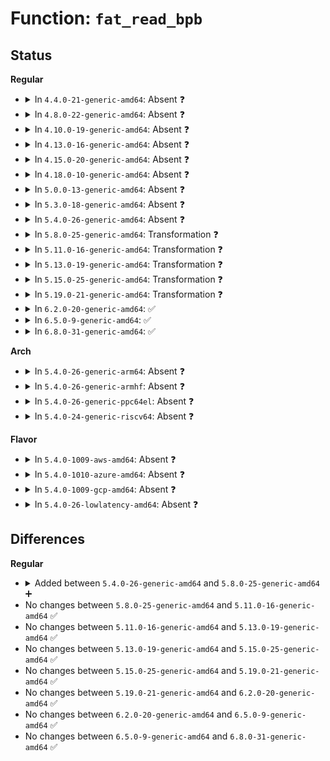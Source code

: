 # Function: <code>fat_read_bpb</code>

## Status
<b>Regular</b>
<ul>
<li>
<details>
<summary>In <code>4.4.0-21-generic-amd64</code>: Absent ❓</summary>

```json
{
  "name": "fat_read_bpb",
  "collision_type": "Unique Static",
  "inline_type": "Full",
  "funcs": [
    {
      "addr": 18446744071581978260,
      "name": "fat_read_bpb",
      "external": false,
      "loc": "fs/fat/inode.c:1345",
      "file": "fs/fat/inode.c",
      "inline": "not declared, inlined",
      "caller_inline": [
        "fs/fat/inode.c:fat_fill_super"
      ],
      "caller_func": []
    }
  ],
  "symbols": []
}
```
</details>
</li>
<li>
<details>
<summary>In <code>4.8.0-22-generic-amd64</code>: Absent ❓</summary>

```json
{
  "name": "fat_read_bpb",
  "collision_type": "Unique Static",
  "inline_type": "Full",
  "funcs": [
    {
      "addr": 18446744071582190431,
      "name": "fat_read_bpb",
      "external": false,
      "loc": "fs/fat/inode.c:1435",
      "file": "fs/fat/inode.c",
      "inline": "not declared, inlined",
      "caller_inline": [
        "fs/fat/inode.c:fat_fill_super"
      ],
      "caller_func": []
    }
  ],
  "symbols": []
}
```
</details>
</li>
<li>
<details>
<summary>In <code>4.10.0-19-generic-amd64</code>: Absent ❓</summary>

```json
{
  "name": "fat_read_bpb",
  "collision_type": "Unique Static",
  "inline_type": "Full",
  "funcs": [
    {
      "addr": 18446744071582279855,
      "name": "fat_read_bpb",
      "external": false,
      "loc": "fs/fat/inode.c:1445",
      "file": "fs/fat/inode.c",
      "inline": "not declared, inlined",
      "caller_inline": [
        "fs/fat/inode.c:fat_fill_super"
      ],
      "caller_func": []
    }
  ],
  "symbols": []
}
```
</details>
</li>
<li>
<details>
<summary>In <code>4.13.0-16-generic-amd64</code>: Absent ❓</summary>

```json
{
  "name": "fat_read_bpb",
  "collision_type": "Unique Static",
  "inline_type": "Full",
  "funcs": [
    {
      "addr": 18446744071582364249,
      "name": "fat_read_bpb",
      "external": false,
      "loc": "fs/fat/inode.c:1445",
      "file": "fs/fat/inode.c",
      "inline": "not declared, inlined",
      "caller_inline": [
        "fs/fat/inode.c:fat_fill_super"
      ],
      "caller_func": []
    }
  ],
  "symbols": []
}
```
</details>
</li>
<li>
<details>
<summary>In <code>4.15.0-20-generic-amd64</code>: Absent ❓</summary>

```json
{
  "name": "fat_read_bpb",
  "collision_type": "Unique Static",
  "inline_type": "Full",
  "funcs": [
    {
      "addr": 18446744071582515036,
      "name": "fat_read_bpb",
      "external": false,
      "loc": "fs/fat/inode.c:1445",
      "file": "fs/fat/inode.c",
      "inline": "not declared, inlined",
      "caller_inline": [
        "fs/fat/inode.c:fat_fill_super"
      ],
      "caller_func": []
    }
  ],
  "symbols": []
}
```
</details>
</li>
<li>
<details>
<summary>In <code>4.18.0-10-generic-amd64</code>: Absent ❓</summary>

```json
{
  "name": "fat_read_bpb",
  "collision_type": "Unique Static",
  "inline_type": "Full",
  "funcs": [
    {
      "addr": 18446744071582705630,
      "name": "fat_read_bpb",
      "external": false,
      "loc": "fs/fat/inode.c:1467",
      "file": "fs/fat/inode.c",
      "inline": "not declared, inlined",
      "caller_inline": [
        "fs/fat/inode.c:fat_fill_super"
      ],
      "caller_func": []
    }
  ],
  "symbols": []
}
```
</details>
</li>
<li>
<details>
<summary>In <code>5.0.0-13-generic-amd64</code>: Absent ❓</summary>

```json
{
  "name": "fat_read_bpb",
  "collision_type": "Unique Static",
  "inline_type": "Full",
  "funcs": [
    {
      "addr": 18446744071582808536,
      "name": "fat_read_bpb",
      "external": false,
      "loc": "fs/fat/inode.c:1459",
      "file": "fs/fat/inode.c",
      "inline": "not declared, inlined",
      "caller_inline": [
        "fs/fat/inode.c:fat_fill_super"
      ],
      "caller_func": []
    }
  ],
  "symbols": []
}
```
</details>
</li>
<li>
<details>
<summary>In <code>5.3.0-18-generic-amd64</code>: Absent ❓</summary>

```json
{
  "name": "fat_read_bpb",
  "collision_type": "Unique Static",
  "inline_type": "Full",
  "funcs": [
    {
      "addr": 18446744071582983589,
      "name": "fat_read_bpb",
      "external": false,
      "loc": "fs/fat/inode.c:1454",
      "file": "fs/fat/inode.c",
      "inline": "not declared, inlined",
      "caller_inline": [
        "fs/fat/inode.c:fat_fill_super"
      ],
      "caller_func": []
    }
  ],
  "symbols": []
}
```
</details>
</li>
<li>
<details>
<summary>In <code>5.4.0-26-generic-amd64</code>: Absent ❓</summary>

```json
{
  "name": "fat_read_bpb",
  "collision_type": "Unique Static",
  "inline_type": "Full",
  "funcs": [
    {
      "addr": 18446744071583089832,
      "name": "fat_read_bpb",
      "external": false,
      "loc": "fs/fat/inode.c:1456",
      "file": "fs/fat/inode.c",
      "inline": "not declared, inlined",
      "caller_inline": [
        "fs/fat/inode.c:fat_fill_super"
      ],
      "caller_func": []
    }
  ],
  "symbols": []
}
```
</details>
</li>
<li>
<details>
<summary>In <code>5.8.0-25-generic-amd64</code>: Transformation ❓</summary>

```c
int fat_read_bpb(struct super_block * sb, struct fat_boot_sector * b, int silent, struct fat_bios_param_block * bpb)
```

```json
{
  "name": "fat_read_bpb",
  "collision_type": "Unique Static",
  "inline_type": "No",
  "funcs": [
    {
      "addr": 0,
      "name": "fat_read_bpb",
      "external": false,
      "loc": "fs/fat/inode.c:1456",
      "file": "fs/fat/inode.c",
      "inline": "seen, unknown",
      "caller_inline": [],
      "caller_func": [
        "fs/fat/inode.c:fat_fill_super"
      ]
    }
  ],
  "symbols": [
    {
      "addr": 18446744071583404976,
      "name": "fat_read_bpb",
      "section": ".text",
      "bind": "STB_LOCAL",
      "size": 374
    },
    {
      "addr": 18446744071583414717,
      "name": "fat_read_bpb.cold",
      "section": ".text",
      "bind": "STB_LOCAL",
      "size": 202
    }
  ]
}
```
</details>
</li>
<li>
<details>
<summary>In <code>5.11.0-16-generic-amd64</code>: Transformation ❓</summary>

```c
int fat_read_bpb(struct super_block * sb, struct fat_boot_sector * b, int silent, struct fat_bios_param_block * bpb)
```

```json
{
  "name": "fat_read_bpb",
  "collision_type": "Unique Static",
  "inline_type": "No",
  "funcs": [
    {
      "addr": 0,
      "name": "fat_read_bpb",
      "external": false,
      "loc": "fs/fat/inode.c:1455",
      "file": "fs/fat/inode.c",
      "inline": "seen, unknown",
      "caller_inline": [],
      "caller_func": [
        "fs/fat/inode.c:fat_fill_super"
      ]
    }
  ],
  "symbols": [
    {
      "addr": 18446744071583520512,
      "name": "fat_read_bpb",
      "section": ".text",
      "bind": "STB_LOCAL",
      "size": 374
    },
    {
      "addr": 18446744071591352580,
      "name": "fat_read_bpb.cold",
      "section": ".text",
      "bind": "STB_LOCAL",
      "size": 202
    }
  ]
}
```
</details>
</li>
<li>
<details>
<summary>In <code>5.13.0-19-generic-amd64</code>: Transformation ❓</summary>

```c
int fat_read_bpb(struct super_block * sb, struct fat_boot_sector * b, int silent, struct fat_bios_param_block * bpb)
```

```json
{
  "name": "fat_read_bpb",
  "collision_type": "Unique Static",
  "inline_type": "No",
  "funcs": [
    {
      "addr": 0,
      "name": "fat_read_bpb",
      "external": false,
      "loc": "fs/fat/inode.c:1455",
      "file": "fs/fat/inode.c",
      "inline": "seen, unknown",
      "caller_inline": [],
      "caller_func": [
        "fs/fat/inode.c:fat_fill_super"
      ]
    }
  ],
  "symbols": [
    {
      "addr": 18446744071583543664,
      "name": "fat_read_bpb",
      "section": ".text",
      "bind": "STB_LOCAL",
      "size": 374
    },
    {
      "addr": 18446744071591295496,
      "name": "fat_read_bpb.cold",
      "section": ".text",
      "bind": "STB_LOCAL",
      "size": 202
    }
  ]
}
```
</details>
</li>
<li>
<details>
<summary>In <code>5.15.0-25-generic-amd64</code>: Transformation ❓</summary>

```c
int fat_read_bpb(struct super_block * sb, struct fat_boot_sector * b, int silent, struct fat_bios_param_block * bpb)
```

```json
{
  "name": "fat_read_bpb",
  "collision_type": "Unique Static",
  "inline_type": "No",
  "funcs": [
    {
      "addr": 0,
      "name": "fat_read_bpb",
      "external": false,
      "loc": "fs/fat/inode.c:1456",
      "file": "fs/fat/inode.c",
      "inline": "seen, unknown",
      "caller_inline": [],
      "caller_func": [
        "fs/fat/inode.c:fat_fill_super"
      ]
    }
  ],
  "symbols": [
    {
      "addr": 18446744071583901584,
      "name": "fat_read_bpb",
      "section": ".text",
      "bind": "STB_LOCAL",
      "size": 374
    },
    {
      "addr": 18446744071592279793,
      "name": "fat_read_bpb.cold",
      "section": ".text",
      "bind": "STB_LOCAL",
      "size": 202
    }
  ]
}
```
</details>
</li>
<li>
<details>
<summary>In <code>5.19.0-21-generic-amd64</code>: Transformation ❓</summary>

```c
int fat_read_bpb(struct super_block * sb, struct fat_boot_sector * b, int silent, struct fat_bios_param_block * bpb)
```

```json
{
  "name": "fat_read_bpb",
  "collision_type": "Unique Static",
  "inline_type": "No",
  "funcs": [
    {
      "addr": 0,
      "name": "fat_read_bpb",
      "external": false,
      "loc": "fs/fat/inode.c:1460",
      "file": "fs/fat/inode.c",
      "inline": "seen, unknown",
      "caller_inline": [],
      "caller_func": [
        "fs/fat/inode.c:fat_fill_super"
      ]
    }
  ],
  "symbols": [
    {
      "addr": 18446744071584479168,
      "name": "fat_read_bpb",
      "section": ".text",
      "bind": "STB_LOCAL",
      "size": 393
    },
    {
      "addr": 18446744071594062157,
      "name": "fat_read_bpb.cold",
      "section": ".text",
      "bind": "STB_LOCAL",
      "size": 172
    }
  ]
}
```
</details>
</li>
<li>
<details>
<summary>In <code>6.2.0-20-generic-amd64</code>: ✅</summary>

```c
int fat_read_bpb(struct super_block * sb, struct fat_boot_sector * b, int silent, struct fat_bios_param_block * bpb)
```

```json
{
  "name": "fat_read_bpb",
  "collision_type": "Unique Static",
  "inline_type": "No",
  "funcs": [
    {
      "addr": 18446744071585143504,
      "name": "fat_read_bpb",
      "external": false,
      "loc": "fs/fat/inode.c:1455",
      "file": "fs/fat/inode.c",
      "inline": "seen, unknown",
      "caller_inline": [],
      "caller_func": [
        "fs/fat/inode.c:fat_fill_super"
      ]
    }
  ],
  "symbols": [
    {
      "addr": 18446744071585143504,
      "name": "fat_read_bpb",
      "section": ".text",
      "bind": "STB_LOCAL",
      "size": 542
    }
  ]
}
```
</details>
</li>
<li>
<details>
<summary>In <code>6.5.0-9-generic-amd64</code>: ✅</summary>

```c
int fat_read_bpb(struct super_block * sb, struct fat_boot_sector * b, int silent, struct fat_bios_param_block * bpb)
```

```json
{
  "name": "fat_read_bpb",
  "collision_type": "Unique Static",
  "inline_type": "No",
  "funcs": [
    {
      "addr": 18446744071585372608,
      "name": "fat_read_bpb",
      "external": false,
      "loc": "fs/fat/inode.c:1455",
      "file": "fs/fat/inode.c",
      "inline": "seen, unknown",
      "caller_inline": [],
      "caller_func": [
        "fs/fat/inode.c:fat_fill_super"
      ]
    }
  ],
  "symbols": [
    {
      "addr": 18446744071585372608,
      "name": "fat_read_bpb",
      "section": ".text",
      "bind": "STB_LOCAL",
      "size": 548
    }
  ]
}
```
</details>
</li>
<li>
<details>
<summary>In <code>6.8.0-31-generic-amd64</code>: ✅</summary>

```c
int fat_read_bpb(struct super_block * sb, struct fat_boot_sector * b, int silent, struct fat_bios_param_block * bpb)
```

```json
{
  "name": "fat_read_bpb",
  "collision_type": "Unique Static",
  "inline_type": "No",
  "funcs": [
    {
      "addr": 18446744071585607344,
      "name": "fat_read_bpb",
      "external": false,
      "loc": "fs/fat/inode.c:1463",
      "file": "fs/fat/inode.c",
      "inline": "seen, unknown",
      "caller_inline": [],
      "caller_func": [
        "fs/fat/inode.c:fat_fill_super"
      ]
    }
  ],
  "symbols": [
    {
      "addr": 18446744071585607344,
      "name": "fat_read_bpb",
      "section": ".text",
      "bind": "STB_LOCAL",
      "size": 548
    }
  ]
}
```
</details>
</li>
</ul>
<b>Arch</b>
<ul>
<li>
<details>
<summary>In <code>5.4.0-26-generic-arm64</code>: Absent ❓</summary>

```json
{
  "name": "fat_read_bpb",
  "collision_type": "Unique Static",
  "inline_type": "Full",
  "funcs": [
    {
      "addr": 18446603336494797604,
      "name": "fat_read_bpb",
      "external": false,
      "loc": "fs/fat/inode.c:1456",
      "file": "fs/fat/inode.c",
      "inline": "not declared, inlined",
      "caller_inline": [
        "fs/fat/inode.c:fat_fill_super"
      ],
      "caller_func": []
    }
  ],
  "symbols": []
}
```
</details>
</li>
<li>
<details>
<summary>In <code>5.4.0-26-generic-armhf</code>: Absent ❓</summary>

```json
{
  "name": "fat_read_bpb",
  "collision_type": "Unique Static",
  "inline_type": "Full",
  "funcs": [
    {
      "addr": 3228217016,
      "name": "fat_read_bpb",
      "external": false,
      "loc": "fs/fat/inode.c:1456",
      "file": "fs/fat/inode.c",
      "inline": "not declared, inlined",
      "caller_inline": [
        "fs/fat/inode.c:fat_fill_super"
      ],
      "caller_func": []
    }
  ],
  "symbols": []
}
```
</details>
</li>
<li>
<details>
<summary>In <code>5.4.0-26-generic-ppc64el</code>: Absent ❓</summary>

```json
{
  "name": "fat_read_bpb",
  "collision_type": "Unique Static",
  "inline_type": "Full",
  "funcs": [
    {
      "addr": 13835058055288635076,
      "name": "fat_read_bpb",
      "external": false,
      "loc": "fs/fat/inode.c:1456",
      "file": "fs/fat/inode.c",
      "inline": "not declared, inlined",
      "caller_inline": [
        "fs/fat/inode.c:fat_fill_super"
      ],
      "caller_func": []
    }
  ],
  "symbols": []
}
```
</details>
</li>
<li>
<details>
<summary>In <code>5.4.0-24-generic-riscv64</code>: Absent ❓</summary>

```json
{
  "name": "fat_read_bpb",
  "collision_type": "Unique Static",
  "inline_type": "Full",
  "funcs": [
    {
      "addr": 18446743936274126670,
      "name": "fat_read_bpb",
      "external": false,
      "loc": "fs/fat/inode.c:1456",
      "file": "fs/fat/inode.c",
      "inline": "not declared, inlined",
      "caller_inline": [
        "fs/fat/inode.c:fat_fill_super"
      ],
      "caller_func": []
    }
  ],
  "symbols": []
}
```
</details>
</li>
</ul>
<b>Flavor</b>
<ul>
<li>
<details>
<summary>In <code>5.4.0-1009-aws-amd64</code>: Absent ❓</summary>

```json
{
  "name": "fat_read_bpb",
  "collision_type": "Unique Static",
  "inline_type": "Full",
  "funcs": [
    {
      "addr": 18446744071583058568,
      "name": "fat_read_bpb",
      "external": false,
      "loc": "fs/fat/inode.c:1456",
      "file": "fs/fat/inode.c",
      "inline": "not declared, inlined",
      "caller_inline": [
        "fs/fat/inode.c:fat_fill_super"
      ],
      "caller_func": []
    }
  ],
  "symbols": []
}
```
</details>
</li>
<li>
<details>
<summary>In <code>5.4.0-1010-azure-amd64</code>: Absent ❓</summary>

```json
{
  "name": "fat_read_bpb",
  "collision_type": "Unique Static",
  "inline_type": "Full",
  "funcs": [
    {
      "addr": 18446744071582995720,
      "name": "fat_read_bpb",
      "external": false,
      "loc": "fs/fat/inode.c:1456",
      "file": "fs/fat/inode.c",
      "inline": "not declared, inlined",
      "caller_inline": [
        "fs/fat/inode.c:fat_fill_super"
      ],
      "caller_func": []
    }
  ],
  "symbols": []
}
```
</details>
</li>
<li>
<details>
<summary>In <code>5.4.0-1009-gcp-amd64</code>: Absent ❓</summary>

```json
{
  "name": "fat_read_bpb",
  "collision_type": "Unique Static",
  "inline_type": "Full",
  "funcs": [
    {
      "addr": 18446744071583047176,
      "name": "fat_read_bpb",
      "external": false,
      "loc": "fs/fat/inode.c:1456",
      "file": "fs/fat/inode.c",
      "inline": "not declared, inlined",
      "caller_inline": [
        "fs/fat/inode.c:fat_fill_super"
      ],
      "caller_func": []
    }
  ],
  "symbols": []
}
```
</details>
</li>
<li>
<details>
<summary>In <code>5.4.0-26-lowlatency-amd64</code>: Absent ❓</summary>

```json
{
  "name": "fat_read_bpb",
  "collision_type": "Unique Static",
  "inline_type": "Full",
  "funcs": [
    {
      "addr": 18446744071583137240,
      "name": "fat_read_bpb",
      "external": false,
      "loc": "fs/fat/inode.c:1456",
      "file": "fs/fat/inode.c",
      "inline": "not declared, inlined",
      "caller_inline": [
        "fs/fat/inode.c:fat_fill_super"
      ],
      "caller_func": []
    }
  ],
  "symbols": []
}
```
</details>
</li>
</ul>

## Differences
<b>Regular</b>
<ul>
<li>
<details>
<summary>Added between <code>5.4.0-26-generic-amd64</code> and <code>5.8.0-25-generic-amd64</code> ➕</summary>

```c
int fat_read_bpb(struct super_block * sb, struct fat_boot_sector * b, int silent, struct fat_bios_param_block * bpb)
```
</details>
</li>
<li>
No changes between <code>5.8.0-25-generic-amd64</code> and <code>5.11.0-16-generic-amd64</code> ✅
</li>
<li>
No changes between <code>5.11.0-16-generic-amd64</code> and <code>5.13.0-19-generic-amd64</code> ✅
</li>
<li>
No changes between <code>5.13.0-19-generic-amd64</code> and <code>5.15.0-25-generic-amd64</code> ✅
</li>
<li>
No changes between <code>5.15.0-25-generic-amd64</code> and <code>5.19.0-21-generic-amd64</code> ✅
</li>
<li>
No changes between <code>5.19.0-21-generic-amd64</code> and <code>6.2.0-20-generic-amd64</code> ✅
</li>
<li>
No changes between <code>6.2.0-20-generic-amd64</code> and <code>6.5.0-9-generic-amd64</code> ✅
</li>
<li>
No changes between <code>6.5.0-9-generic-amd64</code> and <code>6.8.0-31-generic-amd64</code> ✅
</li>
</ul>
